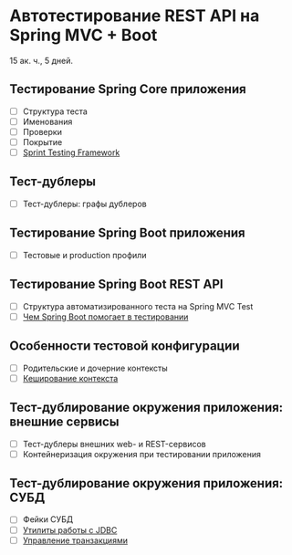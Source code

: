 Автотестирование REST API на Spring MVC + Boot
==============================================
15 ак. ч., 5 дней.

Тестирование Spring Core приложения
-----------------------------------
- [ ] Структура теста
- [ ] Именования
- [ ] Проверки
- [ ] Покрытие
- [ ] [Sprint Testing Framework](https://docs.spring.io/spring-framework/docs/current/reference/html/testing.html)

Тест-дублеры
------------
- [ ] Тест-дублеры: графы дублеров

Тестирование Spring Boot приложения
-----------------------------------
- [ ] Тестовые и production профили

Тестирование Spring Boot REST API
---------------------------------
- [ ] Структура автоматизированного теста на Spring MVC Test
- [ ] [Чем Spring Boot помогает в тестировании](https://docs.spring.io/spring-boot/docs/current/reference/htmlsingle/#boot-features-testing)

Особенности тестовой конфигурации
---------------------------------
- [ ] Родительские и дочерние контексты
- [ ] [Кеширование контекста](https://docs.spring.io/spring-framework/docs/current/spring-framework-reference/testing.html#testcontext-ctx-management-caching)

Тест-дублирование окружения приложения: внешние сервисы
-------------------------------------------------------
- [ ] Тест-дублеры внешних web- и REST-сервисов
- [ ] Контейнеризация окружения при тестировании приложения

Тест-дублирование окружения приложения: СУБД
--------------------------------------------
- [ ] Фейки СУБД
- [ ] [Утилиты работы с JDBC](https://docs.spring.io/spring-framework/docs/current/spring-framework-reference/testing.html#integration-testing-support-jdbc)
- [ ] [Управление транзакциями](https://docs.spring.io/spring-framework/docs/current/spring-framework-reference/testing.html#testcontext-tx-annotation-demo)
